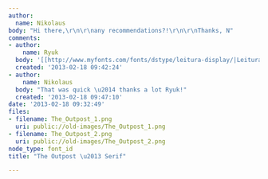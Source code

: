 ```yaml
---
author:
  name: Nikolaus
body: "Hi there,\r\n\r\nany recommendations?!\r\n\r\nThanks, N"
comments:
- author:
    name: Ryuk
  body: '[[http://www.myfonts.com/fonts/dstype/leitura-display/|Leitura Display]]'
  created: '2013-02-18 09:42:24'
- author:
    name: Nikolaus
  body: "That was quick \u2014 thanks a lot Ryuk!"
  created: '2013-02-18 09:47:10'
date: '2013-02-18 09:32:49'
files:
- filename: The_Outpost_1.png
  uri: public://old-images/The_Outpost_1.png
- filename: The_Outpost_2.png
  uri: public://old-images/The_Outpost_2.png
node_type: font_id
title: "The Outpost \u2013 Serif"

---
```

